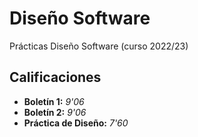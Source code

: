 # Diseño Software

Prácticas Diseño Software (curso 2022/23)

## Calificaciones

- **Boletín 1:** *9'06*
- **Boletín 2:** *9'06*
- **Práctica de Diseño:** *7'60*

